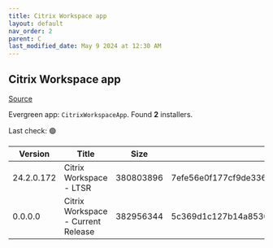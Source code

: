 ```yaml
---
title: Citrix Workspace app
layout: default
nav_order: 2
parent: C
last_modified_date: May 9 2024 at 12:30 AM
---
```


## Citrix Workspace app

[Source](https://www.citrix.com/downloads/workspace-app/)

Evergreen app: `CitrixWorkspaceApp`. Found **2** installers.

Last check: 🟢

| Version    | Title                              | Size      | Hash                                                             | Date      | Stream  | URI                                                                                                                                                                                                            |
| ---------- | ---------------------------------- | --------- | ---------------------------------------------------------------- | --------- | ------- | -------------------------------------------------------------------------------------------------------------------------------------------------------------------------------------------------------------- |
| 24.2.0.172 | Citrix Workspace - LTSR            | 380803896 | 7efe56e0f177cf9de336fa48daa8b6461080909fd37f7d550fd4f313221091b8 | 10/4/2024 | LTSR    | [https://downloadplugins.citrix.com/ReceiverUpdates/Prod/Receiver/Win/CitrixWorkspaceApp24.2.0.172.exe](https://downloadplugins.citrix.com/ReceiverUpdates/Prod/Receiver/Win/CitrixWorkspaceApp24.2.0.172.exe) |
| 0.0.0.0    | Citrix Workspace - Current Release | 382956344 | 5c369d1c127b14a8530b7441a6d3ec49c681fe672e8447c63ecf453cf8b87237 | 25/4/2024 | Current | [https://downloadplugins.citrix.com/ReceiverUpdates/Prod/Receiver/Win/CitrixWorkspaceApp24.3.0.93.exe](https://downloadplugins.citrix.com/ReceiverUpdates/Prod/Receiver/Win/CitrixWorkspaceApp24.3.0.93.exe)   |
